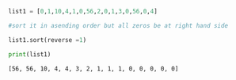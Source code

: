 ```python
list1 = [0,1,10,4,1,0,56,2,0,1,3,0,56,0,4]

```


```python
#sort it in asending order but all zeros be at right hand side
```


```python
list1.sort(reverse =1)
```


```python
print(list1)
```

    [56, 56, 10, 4, 4, 3, 2, 1, 1, 1, 0, 0, 0, 0, 0]
    


```python

```
